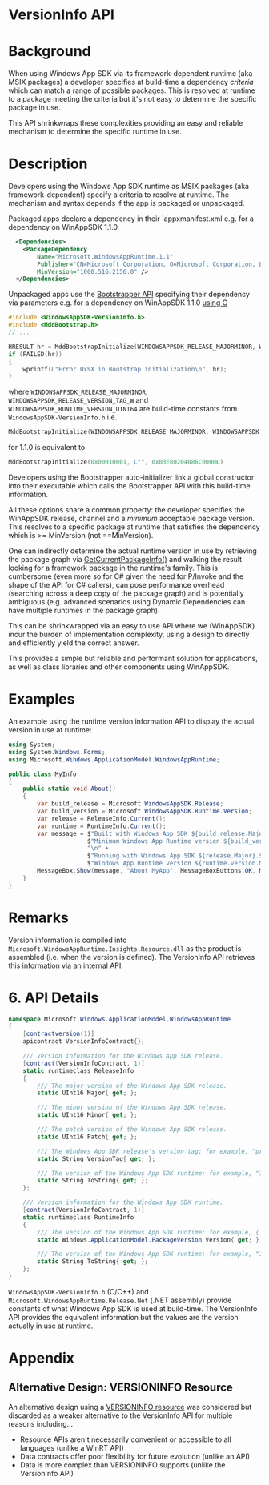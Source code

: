 # VersionInfo API

# Background

When using Windows App SDK via its framework-dependent runtime (aka MSIX packages) a developer
specifies at build-time a dependency _criteria_ which can match a range of possible packages. This
is resolved at runtime to a package meeting the criteria but it's not easy to determine the specific
package in use.

This API shrinkwraps these complexities providing an easy and reliable mechanism to determine the
specific runtime in use.

# Description

Developers using the Windows App SDK runtime as MSIX packages (aka framework-dependent) specify a
criteria to resolve at runtime. The mechanism and syntax depends if the app is packaged or
unpackaged.

Packaged apps declare a dependency in their `appxmanifest.xml e.g. for a dependency on WinAppSDK
1.1.0

```xml
  <Dependencies>
    <PackageDependency
        Name="Microsoft.WindowsAppRuntime.1.1"
        Publisher="CN=Microsoft Corporation, O=Microsoft Corporation, L=Redmond, S=Washington, C=US"
        MinVersion="1000.516.2156.0" />
  </Dependencies>
```

Unpackaged apps use the [Bootstrapper API](https://docs.microsoft.com/en-us/windows/windows-app-sdk/api/win32/_bootstrap/) specifying their dependency via parameters e.g. for a dependency on WinAppSDK 1.1.0 [using C](https://docs.microsoft.com/windows/windows-app-sdk/api/win32/mddbootstrap/nf-mddbootstrap-mddbootstrapinitialize)

```c
#include <WindowsAppSDK-VersionInfo.h>
#include <MddBootstrap.h>
// ...

HRESULT hr = MddBootstrapInitialize(WINDOWSAPPSDK_RELEASE_MAJORMINOR, WINDOWSAPPSDK_RELEASE_VERSION_TAG_W, WINDOWSAPPSDK_RUNTIME_VERSION_UINT64);
if (FAILED(hr))
{
    wprintf(L"Error 0x%X in Bootstrap initialization\n", hr);
}
```

where `WINDOWSAPPSDK_RELEASE_MAJORMINOR`, `WINDOWSAPPSDK_RELEASE_VERSION_TAG_W` and
`WINDOWSAPPSDK_RUNTIME_VERSION_UINT64` are build-time constants from `WindowsAppSDK-VersionInfo.h`
i.e.

```c
MddBootstrapInitialize(WINDOWSAPPSDK_RELEASE_MAJORMINOR, WINDOWSAPPSDK_RELEASE_VERSION_TAG_W, WINDOWSAPPSDK_RUNTIME_VERSION_UINT64)
```

for 1.1.0 is equivalent to

```c
MddBootstrapInitialize(0x00010001, L"", 0x03E80204086C0000u)
```

Developers using the Bootstrapper auto-initializer link a global constructor into their executable
which calls the Bootstrapper API with this build-time information.

All these options share a common property: the developer specifies the WinAppSDK release, channel
and a _minimum_ acceptable package version. This resolves to a specific package at runtime that
satisfies the dependency which is >= MinVersion (not ==MinVersion).

One can indirectly determine the actual runtime version in use by retrieving the package graph via
[GetCurrentPackageInfo()](https://docs.microsoft.com/windows/win32/api/appmodel/nf-appmodel-getcurrentpackageinfo)
and walking the result looking for a framework package in the runtime's family. This is cumbersome
(even more so for C# given the need for P/Invoke and the shape of the API for C# callers), can pose
performance overhead (searching across a deep copy of the package graph) and is potentially
ambiguous (e.g. advanced scenarios using Dynamic Dependencies can have multiple runtimes in the
package graph).

This can be shrinkwrapped via an easy to use API where we (WinAppSDK) incur the burden of
implementation complexity, using a design to directly and efficiently yield the correct answer.

This provides a simple but reliable and performant solution for applications, as well as class
libraries and other components using WinAppSDK.

# Examples

An example using the runtime version information API to display the actual version in use at runtime:

```c#
using System;
using System.Windows.Forms;
using Microsoft.Windows.ApplicationModel.WindowsAppRuntime;

public class MyInfo
{
    public static void About()
    {
        var build_release = Microsoft.WindowsAppSDK.Release;
        var build_version = Microsoft.WindowsAppSDK.Runtime.Version;
        var release = ReleaseInfo.Current();
        var runtime = RuntimeInfo.Current();
        var message = $"Built with Windows App SDK ${build_release.Major}.${build_release.Minor}.${build_release.Patch}${build_release.FormattedVersionTag}\n"
                      $"Minimum Windows App Runtime version ${build_version.Major}.${build_version.Minor}.${build_version.Build}.${build_version.Revision}\n"
                      "\n" +
                      $"Running with Windows App SDK ${release.Major}.${release.Minor}.${release.Patch}${release.FormattedVersionTag}\n" +
                      $"Windows App Runtime version ${runtime.version.Major}.${runtime.version.Minor}.${runtime.version.Build}.${runtime.version.Revision}";
        MessageBox.Show(message, "About MyApp", MessageBoxButtons.OK, MessageBoxIcon.Information);
    }
}
```

# Remarks

Version information is compiled into `Microsoft.WindowsAppRuntime.Insights.Resource.dll` as the
product is assembled (i.e. when the version is defined). The VersionInfo API retrieves this
information via an internal API.

# 6. API Details

```c# (but really MIDL3)
namespace Microsoft.Windows.ApplicationModel.WindowsAppRuntime
{
    [contractversion(1)]
    apicontract VersionInfoContract{};

    /// Version information for the Windows App SDK release.
    [contract(VersionInfoContract, 1)]
    static runtimeclass ReleaseInfo
    {
        /// The major version of the Windows App SDK release.
        static UInt16 Major{ get; };

        /// The minor version of the Windows App SDK release.
        static UInt16 Minor{ get; };

        /// The patch version of the Windows App SDK release.
        static UInt16 Patch{ get; };

        /// The Windows App SDK release's version tag; for example, "preview2", or empty string for stable.
        static String VersionTag{ get; };

        /// The version of the Windows App SDK runtime; for example, "1.1-preview2" or "1.2.3".
        static String ToString{ get; };
    };

    /// Version information for the Windows App SDK runtime.
    [contract(VersionInfoContract, 1)]
    static runtimeclass RuntimeInfo
    {
        /// The version of the Windows App SDK runtime; for example, { Major=1000, Minor=446, Build=804, Revision=0 }
        static Windows.ApplicationModel.PackageVersion Version{ get; };

        /// The version of the Windows App SDK runtime; for example, "1000.446.804.0"
        static String ToString{ get; };
    };
}
```

`WindowsAppSDK-VersionInfo.h` (C/C++) and `Microsoft.WindowsAppRuntime.Release.Net` (.NET assembly)
provide constants of what Windows App SDK is used at build-time. The VersionInfo API provides the
equivalent information but the values are the version actually in use at runtime.

# Appendix

## Alternative Design: VERSIONINFO Resource

An alternative design using a [VERSIONINFO resource](https://docs.microsoft.com/windows/win32/menurc/versioninfo-resource) was considered but discarded as a weaker alternative to the VersionInfo API for multiple reasons including...

* Resource APIs aren't necessarily convenient or accessible to all languages (unlike a WinRT API)
* Data contracts offer poor flexibility for future evolution (unlike an API)
* Data is more complex than VERSIONINFO supports (unlike the VersionInfo API)

